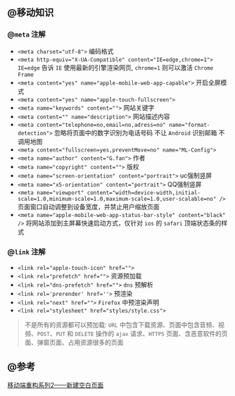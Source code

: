 ## @移动知识

### @`meta` 注解

- `<meta charset="utf-8">` 编码格式
- `<meta http-equiv="X-UA-Compatible" content="IE=edge,chrome=1">` `IE=edge` 告诉 `IE` 使用最新的引擎渲染网页, `chrome=1` 则可以激活 `Chrome Frame`
- `<meta content="yes" name="apple-mobile-web-app-capable">` 开启全屏模式
- `<meta content="yes" name="apple-touch-fullscreen">`
- `<meta name="keywords" content="">` 网站关键字
- `<meta content="" name="description">` 网站描述内容
- `<meta content="telephone=no,email=no,adress=no" name="format-detection">` 忽略将页面中的数字识别为电话号码 不让 `Android` 识别邮箱 不调用地图
- `<meta content="fullscreen=yes,preventMove=no" name="ML-Config">`
- `<meta name="author" content="G.fan">` 作者
- `<meta name="copyright" content="">` 版权
- `<meta name="screen-orientation" content="portrait">` uc强制竖屏
- `<meta name="x5-orientation" content="portrait">`     QQ强制竖屏
- `<meta name="viewport" content="width=device-width,initial-scale=1.0,minimum-scale=1.0,maximum-scale=1.0,user-scalable=no" />` 页面窗口自动调整到设备宽度，并禁止用户缩放页面
- `<meta name="apple-mobile-web-app-status-bar-style" content="black" />` 将网站添加到主屏幕快速启动方式，仅针对 `ios` 的 `safari` 顶端状态条的样式

### @`link` 注解

- `<link rel="apple-touch-icon" href="">`
- `<link rel="prefetch" href="">` 资源预加载
- `<link rel="dns-prefetch" href="">` `dns` 预解析
- `<link rel='prerender' href=''>` 预渲染
- `<link rel="next" href="">` `Firefox` 中预渲染声明
- `<link rel="stylesheet" href="styles/style.css">`

> 不是所有的资源都可以预加载: `URL` 中包含下载资源、页面中包含音频、视频、`POST`、`PUT` 和 `DELETE` 操作的 `ajax` 请求、`HTTPS` 页面、含恶意软件的页面、弹窗页面、占用资源很多的页面


## @参考

<a href="https://www.w3cplus.com/mobile/mobile-terminal-refactoring-create-page.html" target="_blank">移动端重构系列2——新建空白页面</a>
